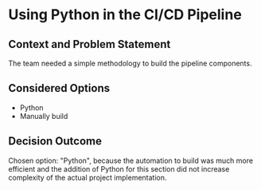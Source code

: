 # Using Python in the CI/CD Pipeline

## Context and Problem Statement

The team needed a simple methodology to build the pipeline components. 

## Considered Options

* Python
* Manually build

## Decision Outcome

Chosen option: "Python", because the automation to build was much more efficient and the addition of Python for this section did not increase complexity of the actual project implementation.
